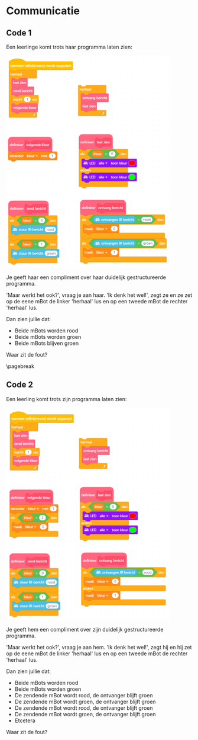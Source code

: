 # Communicatie

## Code 1

Een leerlinge komt trots haar programma laten zien:

![Code 1](communicatie_sender_and_receiver_green.png)

Je geeft haar een compliment   over haar duidelijk
gestructureerde programma.

'Maar werkt het ook?', vraag je aan haar.
'Ik denk het wel!', zegt ze en ze 
zet op de eene mBot de linker 'herhaal' lus
en op een tweede mBot de rechter 'herhaal' lus.

Dan zien jullie dat:

 * Beide mBots worden rood
 * Beide mBots worden groen
 * Beide mBots blijven groen

Waar zit de fout?

\pagebreak

## Code 2

Een leerling komt trots zijn programma laten zien:

![Code 2](communicatie_receiver_green.png)

Je geeft hem een compliment over zijn duidelijk
gestructureerde programma.

'Maar werkt het ook?', vraag je aan hem.
'Ik denk het wel!', zegt hij en hij 
zet op de eene mBot de linker 'herhaal' lus
en op een tweede mBot de rechter 'herhaal' lus.

Dan zien jullie dat:

 * Beide mBots worden rood
 * Beide mBots worden groen
 * De zendende mBot wordt rood, de ontvanger blijft groen
 * De zendende mBot wordt groen, de ontvanger blijft groen
 * De zendende mBot wordt rood, de ontvanger blijft groen
 * De zendende mBot wordt groen, de ontvanger blijft groen
 * Etcetera

Waar zit de fout?


